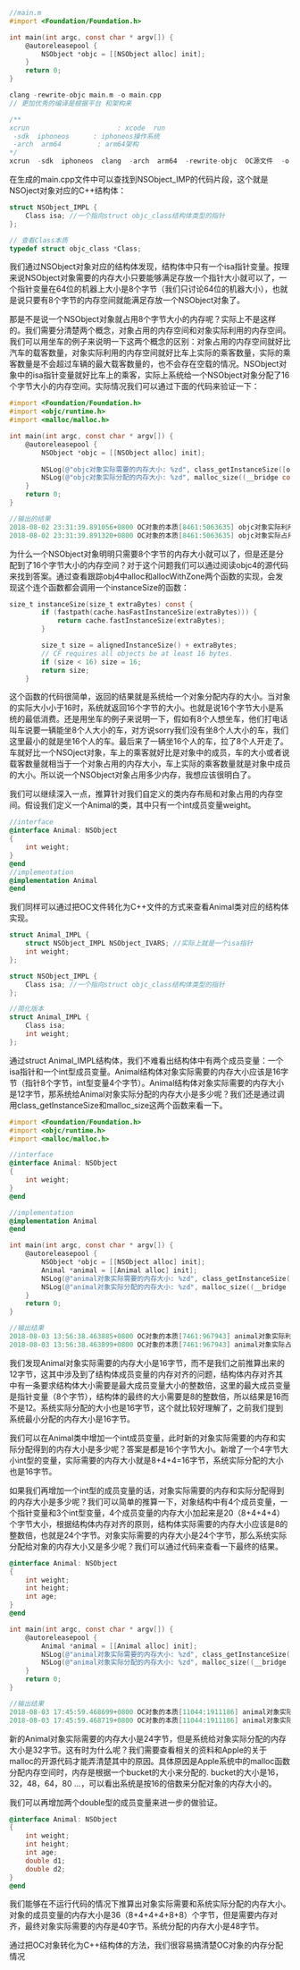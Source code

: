 ```objectivec
//main.m
#import <Foundation/Foundation.h>

int main(int argc, const char * argv[]) {
    @autoreleasepool {
        NSObject *objc = [[NSObject alloc] init];
    }
    return 0;
}
```

```objectivec
clang -rewrite-objc main.m -o main.cpp
// 更加优秀的编译是根据平台 和架构来

/**
xcrun                      : xcode  run
 -sdk  iphoneos      : iphoneos操作系统
 -arch  arm64         : arm64架构
*/
xcrun  -sdk  iphoneos  clang  -arch  arm64  -rewrite-objc  OC源文件  -o  输出的CPP文件
```

在生成的main.cpp文件中可以查找到NSObject_IMP的代码片段，这个就是NSOject对象对应的C++结构体：

```objectivec
struct NSObject_IMPL {
    Class isa; //一个指向struct objc_class结构体类型的指针
};

// 查看Class本质
typedef struct objc_class *Class;
```

我们通过NSObject对象对应的结构体发现，结构体中只有一个isa指针变量。按理来说NSObject对象需要的内存大小只要能够满足存放一个指针大小就可以了，一个指针变量在64位的机器上大小是8个字节（我们只讨论64位的机器大小），也就是说只要有8个字节的内存空间就能满足存放一个NSObject对象了。

那是不是说一个NSObject对象就占用8个字节大小的内存呢？实际上不是这样的。我们需要分清楚两个概念，对象占用的内存空间和对象实际利用的内存空间。我们可以用坐车的例子来说明一下这两个概念的区别：对象占用的内存空间就好比汽车的载客数量，对象实际利用的内存空间就好比车上实际的乘客数量，实际的乘客数量是不会超过车辆的最大载客数量的，也不会存在空载的情况。NSObject对象中的isa指针变量就好比车上的乘客，实际上系统给一个NSObject对象分配了16个字节大小的内存空间。实际情况我们可以通过下面的代码来验证一下：

```objectivec
#import <Foundation/Foundation.h>
#import <objc/runtime.h>
#import <malloc/malloc.h>

int main(int argc, const char * argv[]) {
    @autoreleasepool {
        NSObject *objc = [[NSObject alloc] init];
        
        NSLog(@"objc对象实际需要的内存大小: %zd", class_getInstanceSize([objc class]));
        NSLog(@"objc对象实际分配的内存大小: %zd", malloc_size((__bridge const void *)(objc)));
    }
    return 0;
}

//输出的结果
2018-08-02 23:31:39.891056+0800 OC对象的本质[8461:5063635] objc对象实际利用的内存大小: 8
2018-08-02 23:31:39.891320+0800 OC对象的本质[8461:5063635] objc对象实际占用的内存大小: 16
```

为什么一个NSObject对象明明只需要8个字节的内存大小就可以了，但是还是分配到了16个字节大小的内存空间？对于这个问题我们可以通过阅读objc4的源代码来找到答案。通过查看跟踪obj4中alloc和allocWithZone两个函数的实现，会发现这个连个函数都会调用一个instanceSize的函数：

```objectivec
size_t instanceSize(size_t extraBytes) const {
        if (fastpath(cache.hasFastInstanceSize(extraBytes))) {
            return cache.fastInstanceSize(extraBytes);
        }

        size_t size = alignedInstanceSize() + extraBytes;
        // CF requires all objects be at least 16 bytes.
        if (size < 16) size = 16;
        return size;
    }
```

这个函数的代码很简单，返回的结果就是系统给一个对象分配内存的大小。当对象的实际大小小于16时，系统就返回16个字节的大小。也就是说16个字节大小是系统的最低消费。还是用坐车的例子来说明一下，假如有8个人想坐车，他们打电话叫车说要一辆能坐8个人大小的车，对方说sorry我们没有坐8个人大小的车，我们这里最小的就是坐16个人的车。最后来了一辆坐16个人的车，拉了8个人开走了。车就好比一个NSOject对象，车上的乘客就好比是对象中的成员，车的大小或者说载客数量就相当于一个对象占用的内存大小，车上实际的乘客数量就是对象中成员的大小。所以说一个NSObject对象占用多少内存，我想应该很明白了。

我们可以继续深入一点，推算针对我们自定义的类内存布局和对象占用的内存空间。假设我们定义一个Animal的类，其中只有一个int成员变量weight。

```objectivec
//interface
@interface Animal: NSObject
{
    int weight;
}
@end
//implementation
@implementation Animal
@end
```

我们同样可以通过把OC文件转化为C++文件的方式来查看Animal类对应的结构体实现。

```objectivec
struct Animal_IMPL {
    struct NSObject_IMPL NSObject_IVARS; //实际上就是一个isa指针
    int weight;
};

struct NSObject_IMPL {
    Class isa; //一个指向struct objc_class结构体类型的指针
};

//简化版本
struct Animal_IMPL {
    Class isa;
    int weight;
};
```

通过struct Animal_IMPL结构体，我们不难看出结构体中有两个成员变量：一个isa指针和一个int型成员变量。Animal结构体对象实际需要的内存大小应该是16字节（指针8个字节，int型变量4个字节）。Animal结构体对象实际需要的内存大小是12字节，那系统给Animal对象实际分配的内存大小是多少呢？我们还是通过调用class_getInstanceSize和malloc_size这两个函数来看一下。

```objectivec
#import <Foundation/Foundation.h>
#import <objc/runtime.h>
#import <malloc/malloc.h>

//interface
@interface Animal: NSObject
{
    int weight;
}
@end

//implementation
@implementation Animal
@end

int main(int argc, const char * argv[]) {
    @autoreleasepool {
        NSObject *objc = [[NSObject alloc] init];
        Animal *animal = [[Animal alloc] init];
        NSLog(@"animal对象实际需要的内存大小: %zd", class_getInstanceSize([animal class]));
        NSLog(@"animal对象实际分配的内存大小: %zd", malloc_size((__bridge const void *)(animal)));
    }
    return 0;
}

//输出结果
2018-08-03 13:56:38.463885+0800 OC对象的本质[7461:967943] animal对象实际利用的内存大小: 16
2018-08-03 13:56:38.463899+0800 OC对象的本质[7461:967943] animal对象实际占用的内存大小: 16
```

我们发现Animal对象实际需要的内存大小是16字节，而不是我们之前推算出来的12字节，这其中涉及到了结构体成员变量的内存对齐的问题，结构体内存对齐其中有一条要求结构体大小需要是最大成员变量大小的整数倍，这里的最大成员变量是指针变量（8个字节），结构体的最终的大小需要是8的整数倍，所以结果是16而不是12。系统实际分配的大小也是16字节，这个就比较好理解了，之前我们提到系统最小分配的内存大小是16字节。

我们可以在Animal类中增加一个int成员变量，此时新的对象实际需要的内存和实际分配得到的内存大小是多少呢？答案是都是16个字节大小。新增了一个4字节大小int型的变量，实际需要的内存大小就是8+4+4=16字节，系统实际分配的大小也是16字节。

如果我们再增加一个int型的成员变量的话，对象实际需要的内存和实际分配得到的内存大小是多少呢？我们可以简单的推算一下，对象结构中有4个成员变量，一个指针变量和3个int型变量，4个成员变量的内存大小加起来是20（8+4+4+4）个字节大小，根据结构体内存对齐的原则，结构体实际需要的内存大小应该是8的整数倍，也就是24个字节。对象实际需要的内存大小是24个字节，那么系统实际分配给对象的内存大小又是多少呢？我们可以通过代码来查看一下最终的结果。

```objectivec
@interface Animal: NSObject
{
    int weight;
    int height;
    int age;
}
@end

int main(int argc, const char * argv[]) {
    @autoreleasepool {      
        Animal *animal = [[Animal alloc] init];
        NSLog(@"animal对象实际需要的内存大小: %zd", class_getInstanceSize([animal class]));
        NSLog(@"animal对象实际分配的内存大小: %zd", malloc_size((__bridge const void *)(animal)));
    }
    return 0;
}

//输出结果
2018-08-03 17:45:59.468699+0800 OC对象的本质[11044:1911186] animal对象实际需要的内存大小: 24
2018-08-03 17:45:59.468719+0800 OC对象的本质[11044:1911186] animal对象实际分配的内存大小: 32
```

新的Animal对象实际需要的内存大小是24字节，但是系统给对象实际分配的内存大小是32字节。这有时为什么呢？我们需要查看相关的资料和Apple的关于malloc的开源代码才能弄清楚其中的原因。具体原因是Apple系统中的malloc函数分配内存空间时，内存是根据一个bucket的大小来分配的. bucket的大小是16，32，48，64，80 ...，可以看出系统是按16的倍数来分配对象的内存大小的。

我们可以再增加两个double型的成员变量来进一步的做验证。

```objectivec
@interface Animal: NSObject
{
    int weight;
    int height;
    int age;
    double d1;
    double d2;
}
@end
```

我们能够在不运行代码的情况下推算出对象实际需要和系统实际分配的内存大小。对象的成员变量的内存大小是36（8+4+4+4+8+8）个字节，但是需要内存对齐，最终对象实际需要的内存是40字节。系统分配的内存大小是48字节。

通过把OC对象转化为C++结构体的方法，我们很容易搞清楚OC对象的内存分配情况